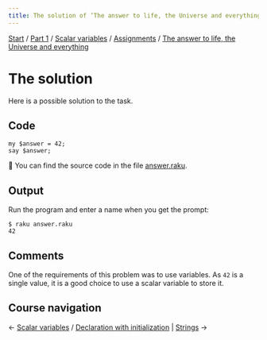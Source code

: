 ```yaml
---
title: The solution of ’The answer to life, the Universe and everything‘
---
```


[Start](../../../..) / [Part 1](../../../../part1) / [Scalar variables](../../..) / [Assignments](../..) / [The answer to life, the Universe and everything](../)

# The solution

Here is a possible solution to the task.

## Code

    my $answer = 42;
    say $answer;

🦋 You can find the source code in the file [answer.raku](https://github.com/ash/raku-course/blob/master/scalar-variables/assignments/answer/solution/answer.raku).

## Output

Run the program and enter a name when you get the prompt:

    $ raku answer.raku 
    42

## Comments

One of the requirements of this problem was to use variables. As `42` is a single value, it is a good choice to use a scalar variable to store it.

## Course navigation

← [Scalar variables](../../..) / [Declaration with initialization](../../../declaration-with-initialization) | [Strings](../../../../strings) →
